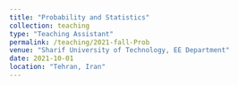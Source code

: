```yaml
---
title: "Probability and Statistics"
collection: teaching
type: "Teaching Assistant"
permalink: /teaching/2021-fall-Prob
venue: "Sharif University of Technology, EE Department"
date: 2021-10-01
location: "Tehran, Iran"
---
```

